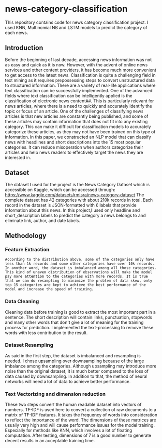 # news-category-classification
This repository contains code for news category classification project. I used KNN, Multinomial NB and LSTM models to predict the category of each news.

## Introduction
Before the beginning of last decade, accessing news information was not as easy and quick as it is now. However, with the advent of online news services and other content providers, it has become much more convenient to get access to the latest news. Classification is quite a challenging field in text mining as it requires prepossessing steps to convert unstructured data to structured information. There are a variety of real-life applications where text classification can be successfully implemented. One of the advanced fields where text classification can be intelligently applied is the classification of electronic news content##. This is particularly relevant for news articles, where there is a need to quickly and accurately identify the topic or focus of an article. One of the challenges of classifying news articles is that new articles are constantly being published, and some of these articles may contain information that does not fit into any existing category. This can make it difficult for classification models to accurately categorize these articles, as they may not have been trained on this type of information. In this paper, we constructed an NLP model that can classify news with headlines and short descriptions into the 15 most popular categories. It can reduce misoperation when authors categorize their articles and help news readers to effectively target the news they are interested in.

## Dataset
The dataset I used for the project is the News Category Dataset which is accessible on Kaggle, which can be accessed through: https://www.kaggle.com/datasets/rmisra/news-category-dataset
The complete dataset has 42 categories with about 210k records in total. Each record in the dataset is JSON-formatted with 6 labels that provide information about this news. In this project,I used only headline and short_description labels to predict the category a news belongs to and eliminate link, author, and date labels.

## Methodology
### Feature Extraction
	According to the distribution above, some of the categories only have less than 1k records and some other categories have over 10k records. In another word, the dataset is imbalanced among all those categories. This kind of uneven distribution of observations will make the model pay more attention to the categories with more records. It is true that we can do resampling to minimize the problem of data skew, only top 15 categories are kept to achieve the best performance of the model and increase the speed of training.
### Data Cleaning
Cleaning data before training is good to extract the most important part in a sentence. The short description will contain links, punctuation, stopwords and many other words that don't give a lot of meaning for the training process for prediction. I implemented the text-processing to remove these words with less contribution to the result.
### Dataset Resampling
As said in the first step, the dataset is imbalanced and resampling is needed. I chose upsampling over downsampling because of the large imbalance among the categories. Although upsampling may introduce more noise than the original dataset, it is much better compared to the loss of data caused by downsampling. In addition to that, the method of neural networks will need a lot of data to achieve better performance.
### Text Vectorizing and dimension reduction
These two steps convert the human readable dataset into vectors of numbers. TF-IDF is used here to convert a collection of raw documents to a matrix of TF-IDF features. It takes the frequency of words into consideration to reflect the importance of the word. The dimensions of these matrices are usually very high and will cause performance issues for the model training. Especially for methods like KNN, which involves a lot of floating computation. After testing, dimensions of 7 is a good number to generate decent results in an acceptable training time.

